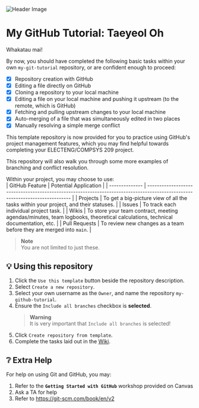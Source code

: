 ![Header Image](https://github.com/ee209-2020class/ee209-2020class.github.io/blob/master/ExtraInfo/logo.png)

# My GitHub Tutorial: Taeyeol Oh

Whakatau mai!

By now, you should have completed the following basic tasks within your own `my-git-tutorial` repository, or are confident enough to proceed:
- [x] Repository creation with GitHub
- [x] Editing a file directly on GitHub
- [x] Cloning a repository to your local machine
- [x] Editing a file on your local machine and pushing it upstream (to the remote, which is GitHub)
- [x] Fetching and pulling upstream changes to your local machine
- [x] Auto-merging of a file that was simultaneously edited in two places
- [x] Manually resolving a simple merge conflict

This template repository is now provided for you to practice using GitHub's project management features, which you may find helpful towards completing your ELECTENG/COMPSYS 209 project.

This repository will also walk you through some more examples of branching and conflict resolution.

Within your project, you may choose to use:  
| GitHub Feature | Potential Application                                                                                                        |
| -------------- | ---------------------------------------------------------------------------------------------------------------------------- |
| Projects       | To get a big-picture view of all the tasks within your project, and their statuses.                                          |
| Issues         | To track each individual project task.                                                                                       |
| Wikis          | To store your team contract, meeting agendas/minutes, team logbooks, theoretical calculations, technical documentation, etc. |
| Pull Requests  | To review new changes as a team before they are merged into `main`.                                                          |
> **Note**  
> You are not limited to just these.

## 💡 Using this repository

1. Click the `Use this template` button beside the repository description.
2. Select `Create a new repository`.
3. Select your own username as the `Owner`, and name the repository `my-github-tutorial`.
4. Ensure the `Include all branches` checkbox is **selected**.
	> **Warning**  
	> It is very important that `Include all branches` is selected!
5. Click `Create repository from template`.
6. Complete the tasks laid out in the [Wiki](https://github.com/uoa-ece209/my-github-tutorial/wiki).

## ❔ Extra Help

For help on using Git and GitHub, you may:
1. Refer to the **`Getting Started with GitHub`** workshop provided on Canvas
2. Ask a TA for help
3. Refer to https://git-scm.com/book/en/v2

